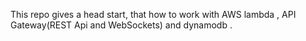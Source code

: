 This repo gives a head start, that how to work with AWS lambda , API Gateway(REST Api and WebSockets) and dynamodb .
